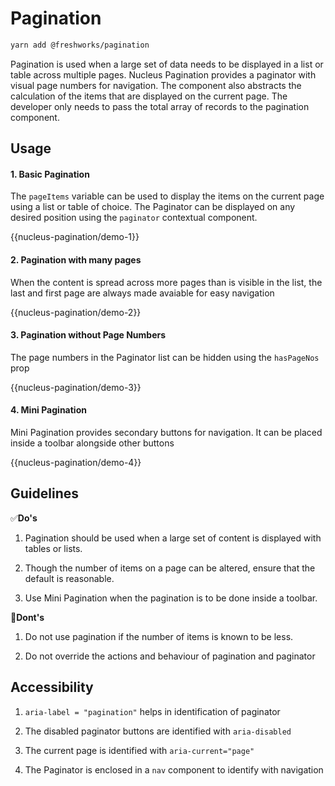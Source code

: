 # Pagination

```sh
yarn add @freshworks/pagination
```

Pagination is used when a large set of data needs to be displayed in a list or table across multiple pages. Nucleus Pagination provides a paginator with visual page numbers for navigation. The component also abstracts the calculation of the items that are displayed on the current page. The developer only needs to pass the total array of records to the pagination component. 


## Usage

#### 1. Basic Pagination

The `pageItems` variable can be used to display the items on the current page using a list or table of choice. The Paginator can be displayed on any desired position using the `paginator` contextual component.

{{nucleus-pagination/demo-1}}

#### 2. Pagination with many pages

When the content is spread across more pages than is visible in the list, the last and first page are always made avaiable for easy navigation 

{{nucleus-pagination/demo-2}}

#### 3. Pagination without Page Numbers

The page numbers in the Paginator list can be hidden using the `hasPageNos` prop 

{{nucleus-pagination/demo-3}}

#### 4. Mini Pagination

Mini Pagination provides secondary buttons for navigation. It can be placed inside a toolbar alongside other buttons

{{nucleus-pagination/demo-4}}

## Guidelines

✅**Do's**

1. Pagination should be used when a large set of content is displayed with tables or lists.

2. Though the number of items on a page can be altered, ensure that the default is reasonable. 

3. Use Mini Pagination when the pagination is to be done inside a toolbar. 

🚫**Dont's**

1. Do not use pagination if the number of items is known to be less.

2. Do not override the actions and behaviour of pagination and paginator 

## Accessibility

1. `aria-label = "pagination"` helps in identification of paginator

2. The disabled paginator buttons are identified with `aria-disabled`

3. The current page is identified with `aria-current="page"`

4. The Paginator is enclosed in a `nav` component to identify with navigation